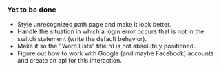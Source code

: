 ### Yet to be done
- Style unrecognized path page and make it look better.
- Handle the situation in which a login error occurs that is not in the switch statement (write the default behavior).
- Make it so the "Word Lists" title h1 is not absolutely positioned.
- Figure out how to work with Google (and maybe Facebook) accounts and create an api for this interaction.
